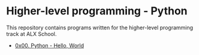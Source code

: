 # Higher-level programming - Python

This repository contains programs written for the higher-level programming
track at ALX School.


* [0x00. Python - Hello, World](./0x00-python-hello_world)